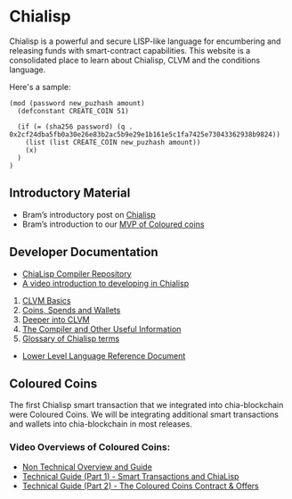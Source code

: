 # Chialisp

Chialisp is a powerful and secure LISP-like language for encumbering and releasing funds with smart-contract capabilities.
This website is a consolidated place to learn about Chialisp, CLVM and the conditions language.

Here's a sample:
```
(mod (password new_puzhash amount)
  (defconstant CREATE_COIN 51)

  (if (= (sha256 password) (q . 0x2cf24dba5fb0a30e26e83b2ac5b9e29e1b161e5c1fa7425e73043362938b9824))
    (list (list CREATE_COIN new_puzhash amount))
    (x)
  )
)
```

## Introductory Material

- Bram’s introductory post on [Chialisp](https://www.chia.net/2019/11/27/chialisp.en.html)
- Bram’s introduction to our [MVP of Coloured coins](https://www.chia.net/2020/04/29/coloured-coins-launch.en.html)

## Developer Documentation

- [ChiaLisp Compiler Repository](https://github.com/Chia-Network/clvm)
- [A video introduction to developing in Chialisp](https://www.youtube.com/watch?v=dEFLJSU87K8)

1. [CLVM Basics](/docs/)
2. [Coins, Spends and Wallets](/docs/coins_spends_and_wallets/)
3. [Deeper into CLVM](/docs/deeper_into_clvm/)
4. [The Compiler and Other Useful Information](/docs/high_level_lang/)
5. [Glossary of Chialisp terms](/docs/glossary/)

* [Lower Level Language Reference Document](/docs/ref/clvm/)

## Coloured Coins

The first Chialisp smart transaction that we integrated into chia-blockchain were Coloured Coins. We will be integrating additional smart transactions and wallets into chia-blockchain in most releases.

### Video Overviews of Coloured Coins:

- [Non Technical Overview and Guide](https://www.youtube.com/watch?v=YOlpmCBK8zY)
- [Technical Guide (Part 1) - Smart Transactions and ChiaLisp](https://www.youtube.com/watch?v=17pa2t_FQQM)
- [Technical Guide (Part 2) - The Coloured Coins Contract & Offers](https://www.youtube.com/watch?v=P33gWX4WmEQ)
